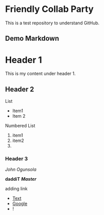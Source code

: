 # Friendly Collab Party

This is a test repository to understand GitHub.

Demo Markdown
---

# Header 1

This is my content under header 1.

## Header 2

List

* Item1
* Item 2

Numbered List
1. item1
2. item2
3. 
### Header 3

*John Ogunsola*

**daddiT**
***Master***

adding link
- [Text](link)
- [Google](www.google.com)
- !
